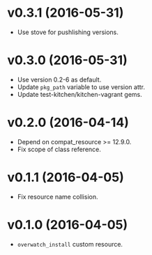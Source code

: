 # v0.3.1 (2016-05-31)
* Use stove for pushlishing versions.

# v0.3.0 (2016-05-31)
* Use version 0.2-6 as default.
* Update `pkg_path` variable to use version attr.
* Update test-kitchen/kitchen-vagrant gems.

# v0.2.0 (2016-04-14)
* Depend on compat_resource >= 12.9.0.
* Fix scope of class reference.

# v0.1.1 (2016-04-05)
* Fix resource name collision.

# v0.1.0 (2016-04-05)
* `overwatch_install` custom resource.
